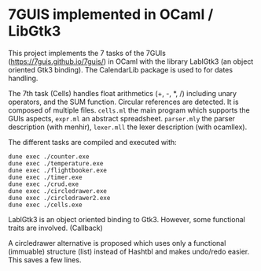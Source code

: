 # 7GUIS implemented in OCaml / LibGtk3

This project implements the 7 tasks of the 7GUIs
(https://7guis.github.io/7guis/) in OCaml with the library
LablGtk3 (an object oriented Gtk3 binding). The CalendarLib package
is used to for dates handling.

The 7th task (Cells) handles float arithmetics (+, -, *, /) including unary
operators, and the SUM function. Circular references are detected. It is 
composed of multiple files. `cells.ml` the main program which supports the
GUIs aspects, `expr.ml` an abstract spreadsheet. `parser.mly` the parser 
description (with menhir), `lexer.mll` the lexer description (with ocamllex).

The different tasks are compiled and executed with:

```
dune exec ./counter.exe
dune exec ./temperature.exe
dune exec ./flightbooker.exe
dune exec ./timer.exe
dune exec ./crud.exe
dune exec ./circledrawer.exe
dune exec ./circledrawer2.exe
dune exec ./cells.exe
```

LablGtk3 is an object oriented binding to Gtk3. However, some functional
traits are involved. (Callback)

A circledrawer alternative is proposed which uses only a functional (immuable) structure (list) instead of
Hashtbl and makes undo/redo easier. This saves a few lines.
